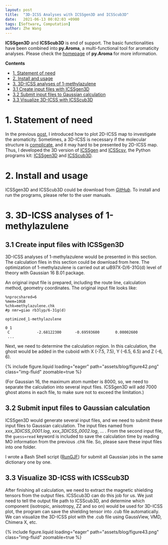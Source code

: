 ```yaml
---
layout: post
title:  "3D-ICSS Analyses with ICSSgen3D and ICSScub3D"
date:   2021-06-13 00:02:03 +0900
tags: [Software, Computation]
author: Zhe Wang
---
```


**ICSSgen3D** and **ICSScub3D** is end of support. The basic functionalities have been combined into **py.Aroma**, a multi-functional tool for aromaticity analyses. Please check the [homepage](https://wongzit.github.io/program/pyaroma/) of **py.Aroma** for more information.

**Contents**

- [1. Statement of need](https://wongzit.github.io/3d-icss-analyses-with-icssgen3d-and-icsscub3d/#1-statement-of-need)
- [2. Install and usage](https://wongzit.github.io/3d-icss-analyses-with-icssgen3d-and-icsscub3d/#2-install-and-usage)
- [3. 3D-ICSS analyses of 1-methylazulene](https://wongzit.github.io/3d-icss-analyses-with-icssgen3d-and-icsscub3d/#3-3d-icss-analyses-of-1-methylazulene)
- [3.1 Create input files with ICSSgen3D](https://wongzit.github.io/3d-icss-analyses-with-icssgen3d-and-icsscub3d/#31-create-input-files-with-icssgen3d)
- [3.2 Submit input files to Gaussian calculation](https://wongzit.github.io/3d-icss-analyses-with-icssgen3d-and-icsscub3d/#32-submit-input-files-to-gaussian-calculation)
- [3.3 Visualize 3D-ICSS with ICSScub3D](https://wongzit.github.io/3d-icss-analyses-with-icssgen3d-and-icsscub3d/#33-visualize-3d-icss-with-icsscub3d)

# 1. Statement of need

In the previous [post](https://wongzit.github.io/2d-icss-analyses-with-icssgen-and-icsscsv/), I introduced how to plot 2D-ICSS map to investigate the aromaticity. Sometimes, a 3D-ICSS is necessary if the molecular structure is [complicate](https://www.nature.com/articles/s41557-019-0399-2), and it may hard to be presented by 2D-ICSS map. Thus, I developed the 3D version of [ICSSgen](https://github.com/wongzit/ICSSgen) and [ICSScsv](https://github.com/wongzit/ICSScsv), the Python programs kit: [ICSSgen3D](https://github.com/wongzit/ICSSgen3D) and [ICSScub3D](https://github.com/wongzit/ICSScub3D).

# 2. Install and usage

ICSSgen3D and ICSScub3D could be download from [*GitHub*](https://github.com/wongzit). To install and run the programs, please refer to the user manuals.

# 3. 3D-ICSS analyses of 1-methylazulene

## 3.1 Create input files with ICSSgen3D

3D-ICSS analyses of 1-methylazulene would be presented in this section. The calculation files in this section could be download from here. The optimization of 1-methylazulene is carried out at ωB97X-D/6-31G(d) level of theory with Gaussian 16 B.01 package.

An original input file is prepared, including the route line, calculation method, geometry coordinates. The original input file looks like:

```
%nprocshared=6
%mem=10GB
%chk=methylazulene.chk
#p nmr=giao rb3lyp/6-31g(d)

optimized_1-methylazulene

0 1
 C            -2.68122300      -0.69593600       0.00002600
 ...
```

Next, we need to determine the calculation region. In this calculation, the ghost would be added in the cuboid with X (-7.5, 7.5), Y (-6.5, 6.5) and Z (-6, 6).

<div class="col-sm-7 mt-3 mt-md-0">
    {% include figure.liquid loading="eager" path="assets/blog/figure42.png" class="img-fluid" zoomable=true %}
</div>

(For Gaussian 16, the maximum atom number is 8000, so, we need to separate the calculation into several input files. ICSSgen3D will add 7000 ghost atoms in each file, to make sure not to exceed the limitation.)

## 3.2 Submit input files to Gaussian calculation

ICSSgen3D would generate several input files, and we need to submit these input files to Gaussian calculation. The input files named from *xxx_3DICSS_0001.log*, *xxx_3DICSS_0002.log*, ... . From the second input file, the `guess=read` keyword is included to save the calculation time by reading MO information from the previous .chk file. So, please save these input files into one folder.

I wrote a Bash Shell script ([RunGJF](https://github.com/wongzit/minorScripts)) for submit all Gaussian jobs in the same dictionary one by one.

## 3.3 Visualize 3D-ICSS with ICSScub3D

After finishing all calculation, we need to extract the magnetic shielding tensors from the output files. ICSScub3D can do this job for us. We just need to tell the output file path to ICSScub3D, and determine which component (isotropic, anisotropy, ZZ and so on) would be used for 3D-ICSS plot, the program can save the shielding tensor into .cub file automatically. We can visualize the 3D-ICSS plot with the .cub file using GaussView, VMD, Chimera X, etc.

<div class="col-sm mt-3 mt-md-0">
    {% include figure.liquid loading="eager" path="assets/blog/figure43.png" class="img-fluid" zoomable=true %}
</div>